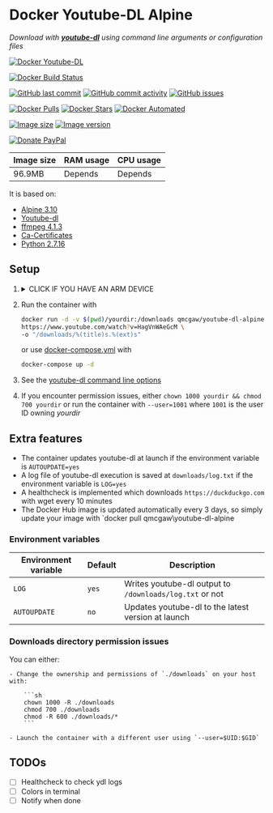 # Docker Youtube-DL Alpine

*Download with [**youtube-dl**](https://github.com/rg3/youtube-dl) using command line arguments or configuration files*

[![Docker Youtube-DL](https://github.com/qdm12/youtube-dl-docker/raw/master/title.png)](https://hub.docker.com/r/qmcgaw/youtube-dl-alpine/)

[![Docker Build Status](https://img.shields.io/docker/build/qmcgaw/youtube-dl-alpine.svg)](https://hub.docker.com/r/qmcgaw/youtube-dl-alpine)

[![GitHub last commit](https://img.shields.io/github/last-commit/qdm12/youtube-dl-docker.svg)](https://github.com/qdm12/youtube-dl-docker/issues)
[![GitHub commit activity](https://img.shields.io/github/commit-activity/y/qdm12/youtube-dl-docker.svg)](https://github.com/qdm12/youtube-dl-docker/issues)
[![GitHub issues](https://img.shields.io/github/issues/qdm12/youtube-dl-docker.svg)](https://github.com/qdm12/youtube-dl-docker/issues)

[![Docker Pulls](https://img.shields.io/docker/pulls/qmcgaw/youtube-dl-alpine.svg)](https://hub.docker.com/r/qmcgaw/youtube-dl-alpine)
[![Docker Stars](https://img.shields.io/docker/stars/qmcgaw/youtube-dl-alpine.svg)](https://hub.docker.com/r/qmcgaw/youtube-dl-alpine)
[![Docker Automated](https://img.shields.io/docker/automated/qmcgaw/youtube-dl-alpine.svg)](https://hub.docker.com/r/qmcgaw/youtube-dl-alpine)

[![Image size](https://images.microbadger.com/badges/image/qmcgaw/youtube-dl-alpine.svg)](https://microbadger.com/images/qmcgaw/youtube-dl-alpine)
[![Image version](https://images.microbadger.com/badges/version/qmcgaw/youtube-dl-alpine.svg)](https://microbadger.com/images/qmcgaw/youtube-dl-alpine)

[![Donate PayPal](https://img.shields.io/badge/Donate-PayPal-green.svg)](https://paypal.me/qdm12)

| Image size | RAM usage | CPU usage |
| --- | --- | --- |
| 96.9MB | Depends | Depends |

It is based on:

- [Alpine 3.10](https://alpinelinux.org)
- [Youtube-dl](https://github.com/rg3/youtube-dl)
- [ffmpeg 4.1.3](https://pkgs.alpinelinux.org/package/v3.10/community/x86_64/ffmpeg)
- [Ca-Certificates](https://pkgs.alpinelinux.org/package/v3.10/main/x86_64/ca-certificates)
- [Python 2.7.16](https://pkgs.alpinelinux.org/package/v3.10/main/x86_64/python)

## Setup

1. <details><summary>CLICK IF YOU HAVE AN ARM DEVICE</summary><p>

    - If you have a ARM 32 bit v6 architecture

        ```sh
        docker build -t qmcgaw/youtube-dl-alpine \
        --build-arg BASE_IMAGE=arm32v6/alpine \
        https://github.com/qdm12/youtube-dl-docker.git
        ```

    - If you have a ARM 32 bit v7 architecture

        ```sh
        docker build -t qmcgaw/youtube-dl-alpine \
        --build-arg BASE_IMAGE=arm32v7/alpine \
        https://github.com/qdm12/youtube-dl-docker.git
        ```

    - If you have a ARM 64 bit v8 architecture

        ```sh
        docker build -t qmcgaw/youtube-dl-alpine \
        --build-arg BASE_IMAGE=arm64v8/alpine \
        https://github.com/qdm12/youtube-dl-docker.git
        ```

    </p></details>

1. Run the container with

    ```bash
    docker run -d -v $(pwd)/yourdir:/downloads qmcgaw/youtube-dl-alpine \
    https://www.youtube.com/watch?v=HagVnWAeGcM \
    -o "/downloads/%(title)s.%(ext)s"
    ```

    or use [docker-compose.yml](https://github.com/qdm12/youtube-dl-docker/blob/master/docker-compose.yml) with

    ```bash
    docker-compose up -d
    ```

1. See the [youtube-dl command line options](https://github.com/rg3/youtube-dl/blob/master/README.md#options)
1. If you encounter permission issues, either `chown 1000 yourdir && chmod 700 yourdir` or run the container 
with `--user=1001` where `1001` is the user ID owning *yourdir*

## Extra features

- The container updates youtube-dl at launch if the environment variable is `AUTOUPDATE=yes`
- A log file of youtube-dl execution is saved at `downloads/log.txt` if the environment variable is `LOG=yes`
- A healthcheck is implemented which downloads `https://duckduckgo.com` with wget every 10 minutes
- The Docker Hub image is updated automatically every 3 days, so simply update your image with `docker pull qmcgaw\youtube-dl-alpine

### Environment variables

| Environment variable | Default | Description |
| --- | --- | --- |
| `LOG` | `yes` | Writes youtube-dl output to `/downloads/log.txt` or not |
| `AUTOUPDATE` | `no` | Updates youtube-dl to the latest version at launch |

### Downloads directory permission issues

You can either:

    - Change the ownership and permissions of `./downloads` on your host with:

        ```sh
        chown 1000 -R ./downloads
        chmod 700 ./downloads
        chmod -R 600 ./downloads/*
        ```

    - Launch the container with a different user using `--user=$UID:$GID`

## TODOs

- [ ] Healthcheck to check ydl logs
- [ ] Colors in terminal
- [ ] Notify when done